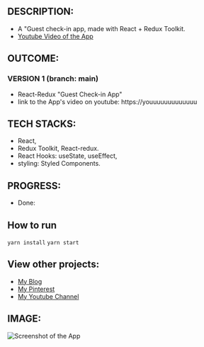 
## DESCRIPTION:
- A "Guest check-in app, made with React + Redux Toolkit.
- [Youtube Video of the App](https://youtuuuuuuuuuuuuuu)

## OUTCOME:
### VERSION 1 (branch: main)
- React-Redux "Guest Check-in App"
- link to the App's video on youtube: https://youuuuuuuuuuuuu
<!-- ### VERSION 2 (branch: version1) 
- Status: pending.
- React Quiz App, with more categories & data fetched from Rapid API. -->

## TECH STACKS:
- React,
- Redux Toolkit, React-redux.
- React Hooks: useState, useEffect,
- styling: Styled Components.

## PROGRESS:
- Done: 

## How to run
`yarn install`
`yarn start`


## View other projects:
- [My Blog](https://hashnode.com/@marizoo)
- [My Pinterest](https://pin.it/16vGwjy)
- [My Youtube Channel](https://www.youtube.com/channel/UCfkbnM9WvHD3mjecBiGHCBQ/playlists)


## IMAGE:
![Screenshot of the App](./screenshots/50.000000000000000)